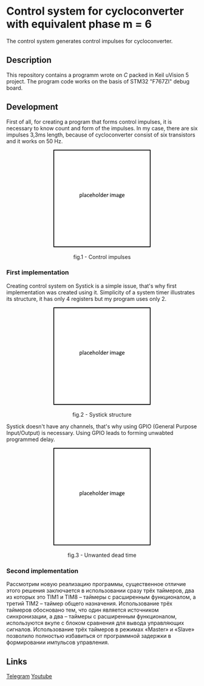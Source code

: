 # Control system for cycloconverter with equivalent phase m = 6

The control system generates control impulses for cycloconverter.

## Description

This repository contains a programm wrote on *C* packed in Keil uVision 5 project. The program code works on the basis of STM32 "F767ZI" debug board.

## Development

First of all, for creating a program that forms control impulses, it is necessary to know count and form of the impulses. 
In my case, there are six impulses 3,3ms length, because of cycloconverter consist of six transistors and it works on 50 Hz. 

<p align="center"><img src="/GithubMedia/Placeholder.PNG" alt="Control impulses"></p>
<p align="center">fig.1 - Control impulses</p>

### First implementation

Creating control system on Systick is a simple issue, that's why first implementation was created using it. Simplicity of a 
system timer illustrates its structure, it has only 4 registers but my program uses only 2.

<p align="center"><img src="/GithubMedia/Placeholder.PNG" alt="Systick structure"></p>
<p align="center">fig.2 - Systick structure</p>

Systick doesn't have any channels, that's why using GPIO (General Purpose Input/Output) is necessary. Using GPIO leads to forming unwabted
programmed delay.

<p align="center"><img src="/GithubMedia/Placeholder.PNG" alt="Unwanted dead time"></p>
<p align="center">fig.3 - Unwanted dead time</p>

### Second implementation

Рассмотрим новую реализацию программы, существенное отличие этого решения заключается в использовании сразу трёх таймеров, 
два из которых это TIM1 и TIM8 – таймеры с расширенным функционалом, а третий TIM2 – таймер общего назначения. 
Использование трёх таймеров обосновано тем, что один является источником синхронизации, а два – таймеры с расширенным функционалом, 
используются вкупе с блоком сравнения для вывода управляющих сигналов.
Использование трёх таймеров в режимах «Master» и «Slave» позволило полностью избавиться от программной задержки в формировании импульсов управления.


## Links

[Telegram] [Youtube]

[Youtube]: https://www.youtube.com/channel/UC3kV-wnqBE3Y2tdtdSrjvGQ
[Telegram]: https://t.me/exeersitus

